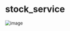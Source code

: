 # stock_service


![image](https://github.com/user-attachments/assets/97e87dab-efbd-4fa0-b385-32ba8494a95b)
